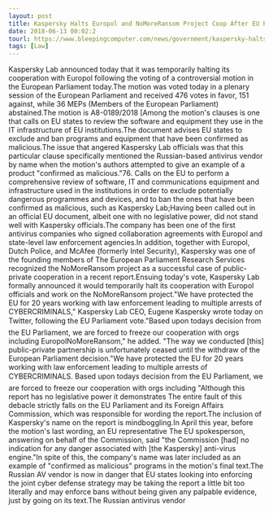 ```yaml
---
layout: post
title: Kaspersky Halts Europol and NoMoreRansom Project Coop After EU Parliament Vote
date: 2018-06-13 00:02:2
tourl: https://www.bleepingcomputer.com/news/government/kaspersky-halts-europol-and-nomoreransom-project-coop-after-eu-parliament-vote/
tags: [Law]
---
```

Kaspersky Lab announced today that it was temporarily halting its cooperation with Europol following the voting of a controversial motion in the European Parliament today.The motion was voted today in a plenary session of the European Parliament and received 476 votes in favor, 151 against, while 36 MEPs (Members of the European Parliament) abstained.The motion is A8-0189/2018 [Among the motion's clauses is one that calls on EU states to review the software and equipment they use in the IT infrastructure of EU institutions.The document advises EU states to exclude and ban programs and equipment that have been confirmed as malicious.The issue that angered Kaspersky Lab officials was that this particular clause specifically mentioned the Russian-based antivirus vendor by name when the motion's authors attempted to give an example of a product "confirmed as malicious."76. Calls on the EU to perform a comprehensive review of software, IT and communications equipment and infrastructure used in the institutions in order to exclude potentially dangerous programmes and devices, and to ban the ones that have been confirmed as malicious, such as Kaspersky Lab;Having been called out in an official EU document, albeit one with no legislative power, did not stand well with Kaspersky officials.The company has been one of the first antivirus companies who signed collaboration agreements with Europol and state-level law enforcement agencies.In addition, together with Europol, Dutch Police, and McAfee (formerly Intel Security), Kaspersky was one of the founding members of The European Parliament Research Services recognized the NoMoreRansom project as a successful case of public-private cooperation in a recent report.Ensuing today's vote, Kaspersky Lab formally announced it would temporarily halt its cooperation with Europol officials and work on the NoMoreRansom project."We have protected the EU for 20 years working with law enforcement leading to multiple arrests of CYBERCRIMINALS," Kaspersky Lab CEO, Eugene Kaspersky wrote today on Twitter, following the EU Parliament vote."Based upon todays decision from the EU Parliament, we are forced to freeze our cooperation with orgs including EuropolNoMoreRansom," he added. "The way we conducted [this] public-private partnership is unfortunately ceased until the withdraw of the European Parliament decision."We have protected the EU for 20 years working with law enforcement leading to multiple arrests of CYBERCRIMINALS. Based upon todays decision from the EU Parliament, we are forced to freeze our cooperation with orgs including "Although this report has no legislative power it demonstrates The entire fault of this debacle strictly falls on the EU Parliament and its Foreign Affairs Commission, which was responsible for wording the report.The inclusion of Kaspersky's name on the report is mindboggling.In April this year, before the motion's last wording, an EU representative The EU spokesperson, answering on behalf of the Commission, said "the Commission [had] no indication for any danger associated with [the Kaspersky] anti-virus engine."In spite of this, the company's name was later included as an example of "confirmed as malicious" programs in the motion's final text.The Russian AV vendor is now in danger that EU states looking into enforcing the joint cyber defense strategy may be taking the report a little bit too literally and may enforce bans without being given any palpable evidence, just by going on its text.The Russian antivirus vendor 